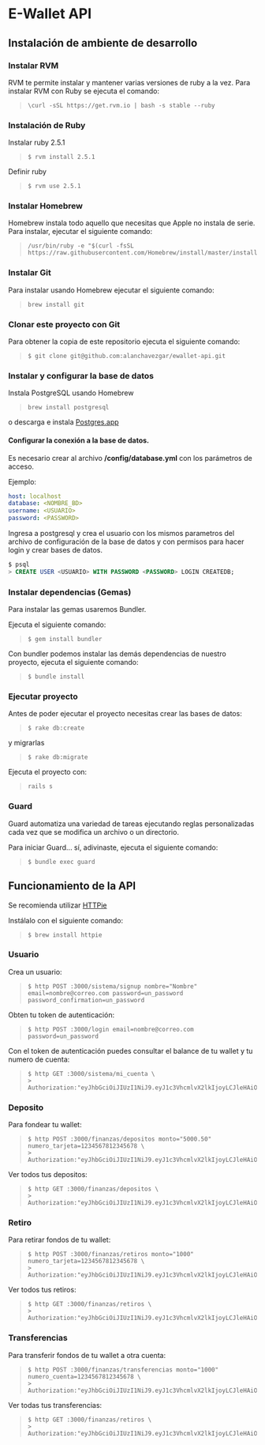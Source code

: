 E-Wallet API
============

Instalación de ambiente de desarrollo
---

### Instalar RVM
RVM te permite instalar y mantener varias versiones de ruby a la vez. Para instalar RVM con Ruby se ejecuta el comando:
>     \curl -sSL https://get.rvm.io | bash -s stable --ruby


### Instalación de Ruby

Instalar ruby 2.5.1
>     $ rvm install 2.5.1

Definir ruby
>     $ rvm use 2.5.1


### Instalar Homebrew

Homebrew instala todo aquello que necesitas que Apple no instala de serie.
Para instalar, ejecutar el siguiente comando:
>     /usr/bin/ruby -e "$(curl -fsSL https://raw.githubusercontent.com/Homebrew/install/master/install)"


### Instalar Git

Para instalar usando Homebrew ejecutar el siguiente comando:
>     brew install git


### Clonar este proyecto con Git

Para obtener la copia de este repositorio ejecuta el siguiente comando:
>     $ git clone git@github.com:alanchavezgar/ewallet-api.git


### Instalar y configurar la base de datos

Instala PostgreSQL usando Homebrew
>     brew install postgresql

o descarga e instala [Postgres.app](https://postgresapp.com)


#### Configurar la conexión a la base de datos.

Es necesario crear al archivo **/config/database.yml** con los parámetros de acceso.

Ejemplo:
```yaml
host: localhost
database: <NOMBRE_BD>
username: <USUARIO>
password: <PASSWORD>
```

Ingresa a postgresql y crea el usuario con los mismos parametros del archivo de configuración
de la base de datos y con permisos para hacer login y crear bases de datos.
```sql
$ psql
> CREATE USER <USUARIO> WITH PASSWORD <PASSWORD> LOGIN CREATEDB;
```

### Instalar dependencias (Gemas)

Para instalar las gemas usaremos Bundler.

Ejecuta el siguiente comando:
>     $ gem install bundler

Con bundler podemos instalar las demás dependencias de nuestro proyecto, ejecuta el siguiente comando:
>     $ bundle install


### Ejecutar proyecto
Antes de poder ejecutar el proyecto necesitas crear las bases de datos:
>     $ rake db:create

y migrarlas
>     $ rake db:migrate

Ejecuta el proyecto con:
>     rails s

### Guard
Guard automatiza una variedad de tareas ejecutando reglas personalizadas cada vez que se modifica un archivo o un directorio.

Para iniciar Guard... sí, adivinaste, ejecuta el siguiente comando:
>     $ bundle exec guard


## Funcionamiento de la API
Se recomienda utilizar [HTTPie](https://httpie.org)

Instálalo con el siguiente comando:
>     $ brew install httpie


### Usuario

Crea un usuario:
>     $ http POST :3000/sistema/signup nombre="Nombre" email=nombre@correo.com password=un_password password_confirmation=un_password

Obten tu token de autenticación:
>     $ http POST :3000/login email=nombre@correo.com password=un_password

Con el token de autenticación puedes consultar el balance de tu wallet y tu numero de cuenta:
>     $ http GET :3000/sistema/mi_cuenta \
>     > Authorization:"eyJhbGciOiJIUzI1NiJ9.eyJ1c3VhcmlvX2lkIjoyLCJleHAiOjE1MzQyMDkwMDJ9.jAv8mce0LIZGTRGubvIfJOapeFZ02CFjPTcYwCV80wg"


### Deposito

Para fondear tu wallet:
>     $ http POST :3000/finanzas/depositos monto="5000.50" numero_tarjeta=1234567812345678 \
>     > Authorization:"eyJhbGciOiJIUzI1NiJ9.eyJ1c3VhcmlvX2lkIjoyLCJleHAiOjE1MzQyMDkwMDJ9.jAv8mce0LIZGTRGubvIfJOapeFZ02CFjPTcYwCV80wg"

Ver todos tus depositos:
>     $ http GET :3000/finanzas/depositos \
>     > Authorization:"eyJhbGciOiJIUzI1NiJ9.eyJ1c3VhcmlvX2lkIjoyLCJleHAiOjE1MzQyMDkwMDJ9.jAv8mce0LIZGTRGubvIfJOapeFZ02CFjPTcYwCV80wg"


### Retiro

Para retirar fondos de tu wallet:
>     $ http POST :3000/finanzas/retiros monto="1000" numero_tarjeta=1234567812345678 \
>     > Authorization:"eyJhbGciOiJIUzI1NiJ9.eyJ1c3VhcmlvX2lkIjoyLCJleHAiOjE1MzQyMDkwMDJ9.jAv8mce0LIZGTRGubvIfJOapeFZ02CFjPTcYwCV80wg"

Ver todos tus retiros:
>     $ http GET :3000/finanzas/retiros \
>     > Authorization:"eyJhbGciOiJIUzI1NiJ9.eyJ1c3VhcmlvX2lkIjoyLCJleHAiOjE1MzQyMDkwMDJ9.jAv8mce0LIZGTRGubvIfJOapeFZ02CFjPTcYwCV80wg"


### Transferencias

Para transferir fondos de tu wallet a otra cuenta:
>     $ http POST :3000/finanzas/transferencias monto="1000" numero_cuenta=1234567812345678 \
>     > Authorization:"eyJhbGciOiJIUzI1NiJ9.eyJ1c3VhcmlvX2lkIjoyLCJleHAiOjE1MzQyMDkwMDJ9.jAv8mce0LIZGTRGubvIfJOapeFZ02CFjPTcYwCV80wg"

Ver todas tus transferencias:
>     $ http GET :3000/finanzas/retiros \
>     > Authorization:"eyJhbGciOiJIUzI1NiJ9.eyJ1c3VhcmlvX2lkIjoyLCJleHAiOjE1MzQyMDkwMDJ9.jAv8mce0LIZGTRGubvIfJOapeFZ02CFjPTcYwCV80wg"
